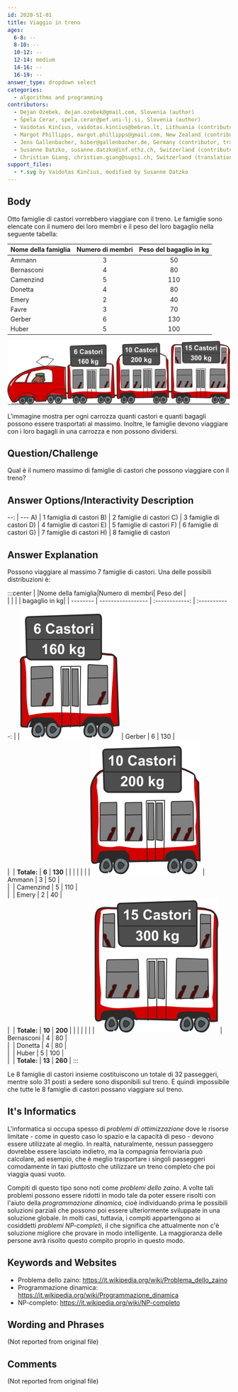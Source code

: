 ```yaml
---
id: 2020-SI-01
title: Viaggio in treno
ages:
  6-8: --
  8-10: --
  10-12: --
  12-14: medium
  14-16: --
  16-19: --
answer_type: dropdown select
categories:
  - algorithms and programming
contributors:
  - Dejan Ozebek, dejan.ozebek@gmail.com, Slovenia (author)
  - Špela Cerar, spela.cerar@pef.uni-lj.si, Slovenia (author)
  - Vaidotas Kinčius, vaidotas.kincius@bebras.lt, Lithuania (contributor, graphics)
  - Margot Phillipps, margot.phillipps@gmail.com, New Zealand (contributor)
  - Jens Gallenbacher, biber@gallenbacher.de, Germany (contributor, translation from English into German)
  - Susanne Datzko, susanne.datzko@inf.ethz.ch, Switzerland (contributor, graphics)
  - Christian Giang, christian.giang@supsi.ch, Switzerland (translation from German into Italian)
support_files:
  - *.svg by Vaidotas Kinčius, modified by Susanne Datzko
---
```



## Body

Otto famiglie di castori vorrebbero viaggiare con il treno. Le famiglie sono elencate con il numero dei loro membri e il peso del loro bagaglio nella seguente tabella:

Nome della famiglia | Numero di membri | Peso del bagaglio in kg
------------------- | :--------------: | :---------------------:
Ammann              | 3                | 50
Bernasconi          | 4                | 80
Camenzind           | 5                | 110
Donetta             | 4                | 80
Emery               | 2                | 40
Favre               | 3                | 70
Gerber              | 6                | 130
Huber               | 5                | 100


![](graphics/2020-SI-01_taskbody-ita-compatible.svg "Train et wagons (500px)")

L'immagine mostra per ogni carrozza quanti castori e quanti bagagli possono essere trasportati al massimo. Inoltre, le famiglie devono viaggiare con i loro bagagli in una carrozza e non possono dividersi.


## Question/Challenge

Qual è il numero massimo di famiglie di castori che possono viaggiare con il treno?


## Answer Options/Interactivity Description

--: | ---
 A) | 1 famiglia di castori
 B) | 2 famiglie di castori
 C) | 3 famiglie di castori
 D) | 4 famiglie di castori
 E) | 5 famiglie di castori
 F) | 6 famiglie di castori
 G) | 7 famiglie di castori
 H) | 8 famiglie di castori


## Answer Explanation

Possono viaggiare al massimo 7 famiglie di castori. Una delle possibili distribuzioni è: 

:::center
|          |Nome della famiglia|Numero di membri| Peso del      | \
|          |                   |                | bagaglio in kg|
| -------- | ----------------- | :------------: | :-----------: |
|![wagon1] | Gerber            | 6              | 130           | \
|          | **Totale:**       | **6**          | **130**       |
|          |                   |                |               |
|![wagon2] | Ammann            | 3              | 50            | \
|          | Camenzind         | 5              | 110           | \
|          | Emery             | 2              | 40            | \
|          | **Totale:**       | **10**         | **200**       |
|          |                   |                |               |
|![wagon3] | Bernasconi        | 4              | 80            | \
|          | Donetta           | 4              | 80            | \
|          | Huber             | 5              | 100           | \
|          | **Totale:**       | **13**         | **260**       | 
:::

[wagon1]: graphics/2020-SI-01_explanation1-ita-compatible.svg "Wagon 1 (50px)"
[wagon2]: graphics/2020-SI-01_explanation2-ita-compatible.svg "Wagon 2 (55px)"
[wagon3]: graphics/2020-SI-01_explanation3-ita-compatible.svg "Wagon 3 (60px)"

Le 8 famiglie di castori insieme costituiscono un totale di 32 passeggeri, mentre solo 31 posti a sedere sono disponibili sul treno. È quindi impossibile che tutte le 8 famiglie di castori possano viaggiare sul treno. 


## It's Informatics

L'informatica si occupa spesso di _problemi di ottimizzazione_ dove le risorse limitate - come in questo caso lo spazio e la capacità di peso - devono essere utilizzate al meglio. In realtà, naturalmente, nessun passeggero dovrebbe essere lasciato indietro, ma la compagnia ferroviaria può calcolare, ad esempio, che è meglio trasportare i singoli passeggeri comodamente in taxi piuttosto che utilizzare un treno completo che poi viaggia quasi vuoto.

Compiti di questo tipo sono noti come _problemi dello zaino_.
A volte tali problemi possono essere ridotti in modo tale da poter essere risolti con l'aiuto della _programmazione dinamica_, cioè individuando prima le possibili soluzioni parziali che possono poi essere ulteriormente sviluppate in una soluzione globale. In molti casi, tuttavia, i compiti appartengono ai cosiddetti _problemi NP-completi_, il che significa che attualmente non c'è soluzione migliore che provare in modo intelligente. La maggioranza delle persone avrà risolto questo compito proprio in questo modo. 


## Keywords and Websites

 - Problema dello zaino: https://it.wikipedia.org/wiki/Problema_dello_zaino 
 - Programmazione dinamica: https://it.wikipedia.org/wiki/Programmazione_dinamica 
- NP-completo: https://it.wikipedia.org/wiki/NP-completo  


## Wording and Phrases

(Not reported from original file)


## Comments

(Not reported from original file)
